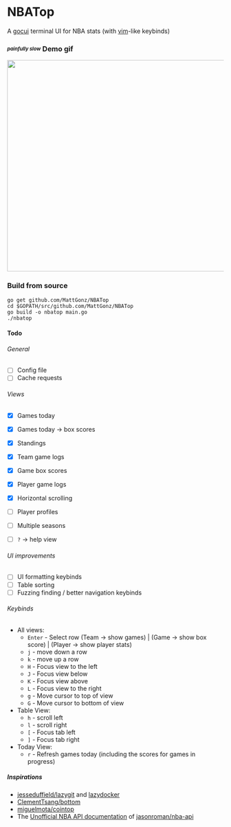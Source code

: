 # NBATop
A [gocui](https://github.com/jroimartin/gocui) terminal UI for NBA stats (with [vim](https://en.wikipedia.org/wiki/Vim_(text_editor))-like keybinds)

### <sub><sup><em>painfully slow</em></sup></sub> Demo gif

<img src="demo.gif" width="833" height="492"/>

### Build from source
```
go get github.com/MattGonz/NBATop
cd $GOPATH/src/github.com/MattGonz/NBATop
go build -o nbatop main.go
./nbatop
```




#### Todo

###### General
- [ ] Config file
- [ ] Cache requests

###### Views
- [x] Games today
- [x] Games today -> box scores
- [x] Standings
- [x] Team game logs
- [x] Game box scores
- [x] Player game logs
- [x] Horizontal scrolling
- [ ] Player profiles
- [ ] Multiple seasons
- [ ] `?` → help view


###### UI improvements
- [ ] UI formatting keybinds
- [ ] Table sorting
- [ ] Fuzzing finding / better navigation keybinds

###### Keybinds
- All views:
  - `Enter` - Select row (Team → show games) | (Game → show box score) | (Player → show player stats)
  - `j` - move down a row
  - `k` - move up a row
  - `H` - Focus view to the left
  - `J` - Focus view below
  - `K` - Focus view above
  - `L` - Focus view to the right
  - `g` - Move cursor to top of view
  - `G` - Move cursor to bottom of view
- Table View:
  - `h` - scroll left
  - `l` - scroll right
  - `[` - Focus tab left
  - `]` - Focus tab right
- Today View:
  - `r` - Refresh games today (including the scores for games in progress)




##### Inspirations
* [jesseduffield/lazygit](https://github.com/jesseduffield/lazygit) and [lazydocker](https://github.com/jesseduffield/lazydocker)
* [ClementTsang/bottom](https://github.com/ClementTsang/bottom)
* [miguelmota/cointop](https://github.com/cointop-sh/cointop)
* The [Unofficial NBA API documentation](http://nbasense.com/nba-api/) of [jasonroman/nba-api](https://github.com/jasonroman/nba-api)
